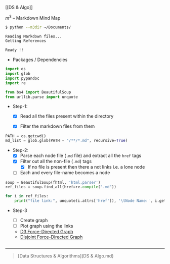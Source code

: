 [[DS & Algo]]

$m^3$ – Markdown Mind Map

```bash
$ python --m3dir ~/Documents/

Reading Markdown files...
Getting References

Ready !!
```

- Packages / Dependencies

```python
import os
import glob
import pypandoc
import re

from bs4 import BeautifulSoup
from urllib.parse import unquote
```

- Step-1:
  
  - [x] Read all the files present within the directory

  - [x] Filter the markdown files from them

```python
PATH = os.getcwd()
md_list = glob.glob(PATH + "/**/*.md", recursive=True)
```

- Step-2:
  - [x] Parse each node file (`.md` file) and extract all the `href` tags
  - [x] Filter out all the non-file (`.md`) tags
    - [x] If no file is present then there a not links i.e. a lone node
  - [ ] Each and every file-name becomes a node

```python
soup = BeautifulSoup(fhtml, 'html.parser')
ref_files = soup.find_all(href=re.compile(".md"))

for i in ref_files:
    print("file link:", unquote(i.attrs['href']), '\tNode Name:', i.get_text())
```

- Step-3
  
  - [ ] Create graph
  - [ ] Plot graph using the links
  - [D3 Force-Directed Graph](https://observablehq.com/@d3/force-directed-graph)
  - [Disjoint Force-Directed Graph](https://observablehq.com/@d3/disjoint-force-directed-graph)

```python

```



---

> [Data Structures & Algorithms](DS & Algo.md)

